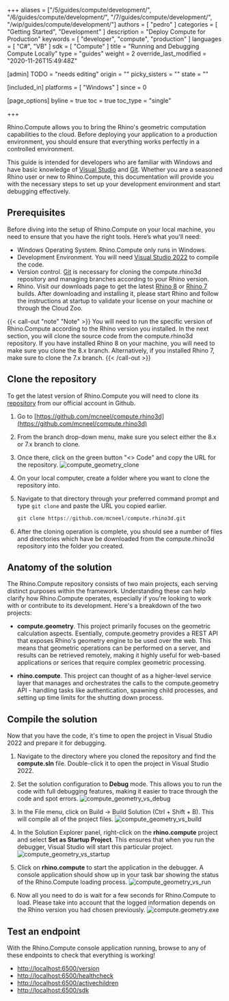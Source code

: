 +++
aliases = ["/5/guides/compute/development/", "/6/guides/compute/development/", "/7/guides/compute/development/", "/wip/guides/compute/development/"]
authors = [ "pedro" ]
categories = [ "Getting Started", "Development" ]
description = "Deploy Compute for Production"
keywords = [ "developer", "compute", "production" ]
languages = [ "C#", "VB" ]
sdk = [ "Compute" ]
title = "Running and Debugging Compute Locally"
type = "guides"
weight = 2
override_last_modified = "2020-11-26T15:49:48Z"

[admin]
TODO = "needs editing"
origin = ""
picky_sisters = ""
state = ""

[included_in]
platforms = [ "Windows" ]
since = 0

[page_options]
byline = true
toc = true
toc_type = "single"

+++

Rhino.Compute allows you to bring the Rhino's geometric computation capabilities to the cloud. Before deploying your application to a production environment, you should ensure that everything works perfectly in a controlled environment.

This guide is intended for developers who are familiar with Windows and have basic knowledge of [Visual Studio](https://visualstudio.microsoft.com/downloads/) and [Git](https://git-scm.com/downloads). Whether you are a seasoned Rhino user or new to Rhino.Compute, this documentation will provide you with the necessary steps to set up your development environment and start debugging effectively.

## Prerequisites

Before diving into the setup of Rhino.Compute on your local machine, you need to ensure that you have the right tools. Here’s what you'll need:

- Windows Operating System. Rhino.Compute only runs in Windows.
- Development Environment. You will need [Visual Studio 2022](https://visualstudio.microsoft.com/downloads/) to compile the code.
- Version control. [Git](https://git-scm.com/downloads) is necessary for cloning the compute.rhino3d repository and managing branches according to your Rhino version.
- Rhino. Visit our downloads page to get the latest [Rhino 8](https://www.rhino3d.com/download/rhino-for-windows/8/latest) or [Rhino 7](https://www.rhino3d.com/download/rhino-for-windows/7/latest) builds. After downloading and installing it, please start Rhino and follow the instructions at startup to validate your license on your machine or through the Cloud Zoo.

{{< call-out "note" "Note" >}}
You will need to run the specific version of Rhino.Compute according to the Rhino version you installed. In the next section, you will clone the source code from the compute.rhino3d repository. If you have installed Rhino 8 on your machine, you will need to make sure you clone the 8.x branch. Alternatively, if you installed Rhino 7, make sure to clone the 7.x branch.
{{< /call-out >}}

## Clone the repository

To get the latest version of Rhino.Compute you will need to clone its [repository](https://github.com/mcneel/compute.rhino3d) from our official account in Github.

1. Go to [https://github.com/mcneel/compute.rhino3d](https://github.com/mcneel/compute.rhino3d)

1. From the branch drop-down menu, make sure you select either the 8.x or 7.x branch to clone.

1. Once there, click on the green button "<> Code" and copy the URL for the repository.
![compute_geometry_clone](/images/compute_geometry_clone.png)

1. On your local computer, create a folder where you want to clone the repository into.

1. Navigate to that directory through your preferred command prompt and type `git clone` and paste the URL you copied earlier.
    ```python
    git clone https://github.com/mcneel/compute.rhino3d.git
    ```
1. After the cloning operation is complete, you should see a number of files and directories which have be downloaded from the compute.rhino3d repository into the folder you created.

## Anatomy of the solution

The Rhino.Compute repository consists of two main projects, each serving distinct purposes within the framework. Understanding these can help clarify how Rhino.Compute operates, especially if you're looking to work with or contribute to its development. Here's a breakdown of the two projects:

- **compute.geometry**. This project primarily focuses on the geometric calculation aspects. Esentially, compute.geometry provides a REST API that exposes Rhino's geometry engine to be used over the web. This means that geometric operations can be performed on a server, and results can be retrieved remotely, making it highly useful for web-based applications or serices that require complex geometric processing.

- **rhino.compute**. This project can thought of as a higher-level service layer that manages and orchestrates the calls to the compute.geometry API - handling tasks like authentication, spawning child processes, and setting up time limits for the shutting down process.

## Compile the solution

Now that you have the code, it's time to open the project in Visual Studio 2022 and prepare it for debugging.

1. Navigate to the directory where you cloned the repository and find the **compute.sln** file. Double-click it to open the project in Visual Studio 2022.

1. Set the solution configuration to **Debug** mode. This allows you to run the code with full debugging features, making it easier to trace through the code and spot errors.
![compute_geometry_vs_debug](/images/compute_geometry_vs_debug.png)

1. In the File menu, click on Build -> Build Solution (Ctrl + Shift + B). This will compile all of the project files.
![compute_geometry_vs_build](/images/compute_geometry_vs_build.png)

1. In the Solution Explorer panel, right-click on the **rhino.compute** project and select **Set as Startup Project**. This ensures that when you run the debugger, Visual Studio will start this particular project.
![compute_geometry_vs_startup](/images/compute_geometry_vs_startup.png)

1. Click on **rhino.compute** to start the application in the debugger. A console application should show up in your task bar showing the status of the Rhino.Compute loading process.
![compute_geometry_vs_run](/images/compute_geometry_vs_run.png)

1. Now all you need to do is wait for a few seconds for Rhino.Compute to load. Please take into account that the logged information depends on the Rhino version you had chosen previously.
![compute.geometry.exe](/images/compute_geometry_screenshot.png)

## Test an endpoint

With the Rhino.Compute console application running, browse to any of these endpoints to check that everything is working!
- [http://localhost:6500/version](http://localhost:6500/version)
- [http://localhost:6500/healthcheck](http://localhost:6500/healthcheck)
- [http://localhost:6500/activechildren](http://localhost:6500/activechildren)
- [http://localhost:6500/sdk](http://localhost:6500/sdk)